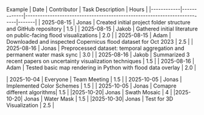 Example
| Date       | Contributor | Task Description                                                        | Hours |
|------------|-------------|--------------------------------------------------------------------------|-------|
| 2025-08-15 | Jonas       | Created initial project folder structure and GitHub repository           | 1.5   |
| 2025-08-15 | Jakob       | Gathered initial literature on public-facing flood visualizations        | 2.0   |
| 2025-08-15 | Adam        | Downloaded and inspected Copernicus flood dataset for Oct 2023           | 2.5   |
| 2025-08-16 | Jonas       | Preprocessed dataset: temporal aggregation and permanent water mask sync | 3.0   |
| 2025-08-16 | Jakob       | Summarized 3 recent papers on uncertainty visualization techniques       | 1.5   |
| 2025-08-16 | Adam        | Tested basic map rendering in Python with flood data overlay             | 2.0   |

| 2025-10-04 | Everyone        | Team Meeting             | 1.5   |
| 2025-10-05 | Jonas | Implemented Color Schemes | 1.5 | 
| 2025-10-05 | Jonas | Comapre different algorithms| 1.5 | 
|2025-10-20| Jonas | Swath Mosaic | 4 |
|2025-10-20| Jonas | Water Mask | 1.5 |
|2025-10-30| Jonas | Test for 3D Visualization | 2.5 |

